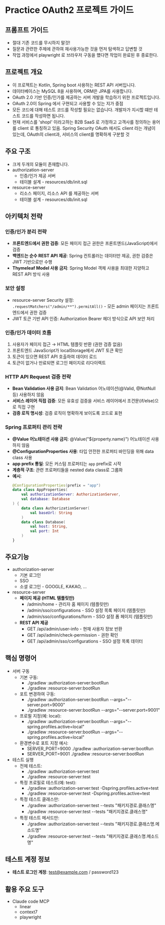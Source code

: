 # Practice OAuth2 프로젝트 가이드

## 프롬프트 가이드

- 절대 기존 코드를 무시하지 말것!
- 질문과 관련한 주제에 관하여 재사용가능한 것을 먼저 탐색하고 답변할 것
- 작업 과정에서 playwright 로 브라우저 구동을 헀다면 작업이 완료된 후 종료한다.

## 프로젝트 개요

- 이 프로젝트는 Kotlin, Spring boot 사용하는 REST API 서버입니다.
- 데이터베이스는 MySQL 8을 사용하며, ORM은 JPA를 사용합니다.
- OAuth 2.0 기반 인증/인가를 제공하는 서버 개발을 학습하기 위한 프로젝트입니다.
- OAuth 2.0이 Spring 에서 구현되고 사용할 수 있는 지가 중점
- 모든 코드에 대해 테스트 코드를 작성할 필요는 없습니다. 개발자가 지시할 떄만 테스트 코드를 작성하면 됩니다.
- 현재 서비스를 'shopl' 이라고하는 B2B SaaS 로 가정하고 고객사를 정의하는 용어를 client 로 통칭하고 있음. Spring Security OAuth 에서도 client 라는 개념이 있는데,
  OAuth의 client과, 서비스의 client를 명확하게 구분할 것

## 주요 구조

- 크게 두개의 모듈이 존재합니다.
- authorization-server
    - 인증/인가 제공 서버
    - 테이블 설계 - resources/db/init.sql
- resource-server
    - 리소스 페이지, 리소스 API 를 제공하는 서버
    - 테이블 설계 - resources/db/init.sql

## 아키텍처 전략

### 인증/인가 분리 전략

- **프론트엔드에서 권한 검증**: 모든 페이지 접근 권한은 프론트엔드(JavaScript)에서 검증
- **백엔드는 순수 REST API 제공**: Spring 컨트롤러는 데이터만 제공, 권한 검증은 JWT 기반으로만 수행
- **Thymeleaf Model 사용 금지**: Spring Model 객체 사용을 최대한 지양하고 REST API 방식 사용

### 보안 설정

- resource-server Security 설정: `.requestMatchers("/admin/**").permitAll()` - 모든 admin 페이지는 프론트엔드에서 권한 검증
- JWT 토큰 기반 API 인증: Authorization Bearer 헤더 방식으로 API 보안 처리

### 인증/인가 데이터 흐름

1. 사용자가 페이지 접근 → HTML 템플릿 반환 (권한 검증 없음)
2. 프론트엔드 JavaScript가 localStorage에서 JWT 토큰 확인
3. 토큰이 있으면 REST API 호출하여 데이터 로드
4. 토큰이 없거나 만료되면 로그인 페이지로 리다이렉트

### HTTP API Request 검증 전략

- **Bean Validation 사용 금지**: Bean Validation 어노테이션(@Valid, @NotNull 등) 사용하지 않음
- **서비스 레이어 직접 검증**: 모든 유효성 검증을 서비스 레이어에서 조건문(if/else)으로 직접 구현
- **검증 로직 명시성**: 검증 로직이 명확하게 보이도록 코드로 표현

### Spring 프로퍼티 관리 전략

- **@Value 어노테이션 사용 금지**: @Value("${property.name}") 어노테이션 사용하지 않음
- **@ConfigurationProperties 사용**: 타입 안전한 프로퍼티 바인딩을 위해 data class 사용
- **app prefix 통일**: 모든 커스텀 프로퍼티는 `app` prefix로 시작
- **계층적 구조**: 관련 프로퍼티들을 nested data class로 그룹화
- **예시**:
  ```kotlin
  @ConfigurationProperties(prefix = "app")
  data class AppProperties(
      val authorizationServer: AuthorizationServer,
      val database: Database
  ) {
      data class AuthorizationServer(
          val baseUrl: String
      )
      data class Database(
          val host: String,
          val port: Int
      )
  }
  ```

## 주요기능

- authorization-server
    - 기본 로그인
    - SSO
    - 소셜 로그인 - GOOGLE, KAKAO, ...
- resource-server
    - **페이지 제공 (HTML 템플릿만)**
        - /admin/home - 관리자 홈 페이지 (템플릿만)
        - /admin/sso/configurations - SSO 설정 목록 페이지 (템플릿만)
        - /admin/sso/configurations/form - SSO 설정 폼 페이지 (템플릿만)
    - **REST API 제공**
        - GET /api/admin/user-info - 현재 사용자 정보 반환
        - GET /api/admin/check-permission - 권한 확인
        - GET /api/admin/sso/configurations - SSO 설정 목록 데이터

## 핵심 명령어

- 서버 구동
    - 기본 구동:
        - ./gradlew :authorization-server:bootRun
        - ./gradlew :resource-server:bootRun
    - 포트 변경하여 구동:
        - ./gradlew :authorization-server:bootRun --args="--server.port=9000"
        - ./gradlew :resource-server:bootRun --args="--server.port=9001"
    - 프로필 지정(예: local):
        - ./gradlew :authorization-server:bootRun --args="--spring.profiles.active=local"
        - ./gradlew :resource-server:bootRun --args="--spring.profiles.active=local"
    - 환경변수로 포트 지정 예시:
        - SERVER_PORT=9000 ./gradlew :authorization-server:bootRun
        - SERVER_PORT=9001 ./gradlew :resource-server:bootRun
- 테스트 실행
    - 전체 테스트:
        - ./gradlew :authorization-server:test
        - ./gradlew :resource-server:test
    - 특정 프로필로 테스트(예: test):
        - ./gradlew :authorization-server:test -Dspring.profiles.active=test
        - ./gradlew :resource-server:test -Dspring.profiles.active=test
    - 특정 테스트 클래스만:
        - ./gradlew :authorization-server:test --tests "패키지경로.클래스명"
        - ./gradlew :resource-server:test --tests "패키지경로.클래스명"
    - 특정 테스트 메서드만:
        - ./gradlew :authorization-server:test --tests "패키지경로.클래스명.메소드명"
        - ./gradlew :resource-server:test --tests "패키지경로.클래스명.메소드명"

## 테스트 계정 정보

- **테스트 로그인 계정**: test@example.com / password123

## 활용 주요 도구

- Claude code MCP
    - linear
    - context7
    - playwright